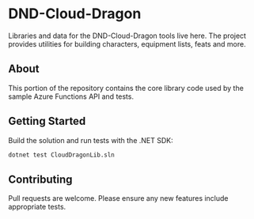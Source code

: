 # DND-Cloud-Dragon

Libraries and data for the DND-Cloud-Dragon tools live here. The project provides utilities for building characters, equipment lists, feats and more.

## About

This portion of the repository contains the core library code used by the sample Azure Functions API and tests.

## Getting Started

Build the solution and run tests with the .NET SDK:

```bash
dotnet test CloudDragonLib.sln
```

## Contributing

Pull requests are welcome. Please ensure any new features include appropriate tests.
